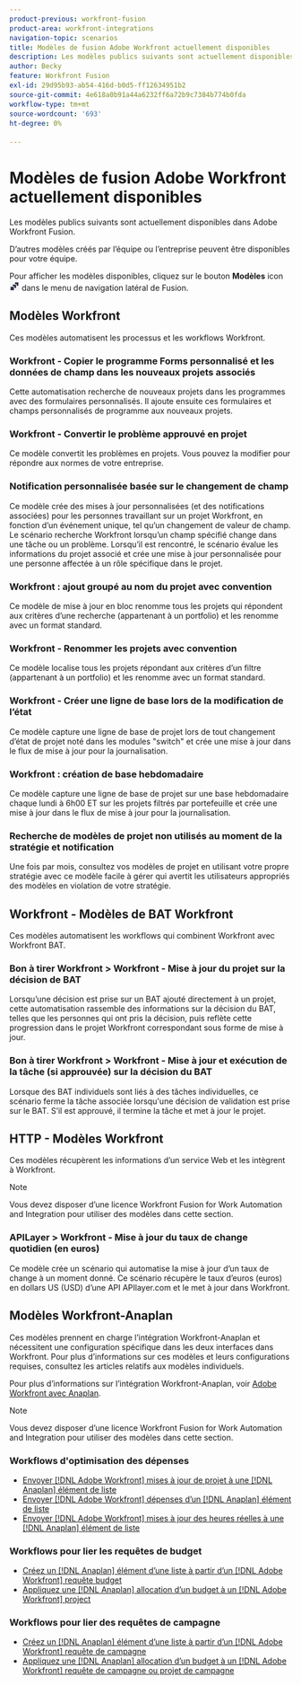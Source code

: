 ```yaml
---
product-previous: workfront-fusion
product-area: workfront-integrations
navigation-topic: scenarios
title: Modèles de fusion Adobe Workfront actuellement disponibles
description: Les modèles publics suivants sont actuellement disponibles dans Adobe Workfront Fusion.
author: Becky
feature: Workfront Fusion
exl-id: 29d95b93-ab54-416d-b0d5-ff12634951b2
source-git-commit: 4e618a0b91a44a6232ff6a72b9c7384b774b0fda
workflow-type: tm+mt
source-wordcount: '693'
ht-degree: 0%

---
```


# Modèles de fusion Adobe Workfront actuellement disponibles

Les modèles publics suivants sont actuellement disponibles dans Adobe Workfront Fusion.

D’autres modèles créés par l’équipe ou l’entreprise peuvent être disponibles pour votre équipe.

Pour afficher les modèles disponibles, cliquez sur le bouton **Modèles** icon ![](assets/fusion-template-icon.png) dans le menu de navigation latéral de Fusion.

## Modèles Workfront

Ces modèles automatisent les processus et les workflows Workfront.

### Workfront - Copier le programme Forms personnalisé et les données de champ dans les nouveaux projets associés

Cette automatisation recherche de nouveaux projets dans les programmes avec des formulaires personnalisés. Il ajoute ensuite ces formulaires et champs personnalisés de programme aux nouveaux projets.

### Workfront - Convertir le problème approuvé en projet

Ce modèle convertit les problèmes en projets. Vous pouvez la modifier pour répondre aux normes de votre entreprise.

### Notification personnalisée basée sur le changement de champ

Ce modèle crée des mises à jour personnalisées (et des notifications associées) pour les personnes travaillant sur un projet Workfront, en fonction d’un événement unique, tel qu’un changement de valeur de champ. Le scénario recherche Workfront lorsqu’un champ spécifié change dans une tâche ou un problème. Lorsqu’il est rencontré, le scénario évalue les informations du projet associé et crée une mise à jour personnalisée pour une personne affectée à un rôle spécifique dans le projet.

### Workfront : ajout groupé au nom du projet avec convention

Ce modèle de mise à jour en bloc renomme tous les projets qui répondent aux critères d’une recherche (appartenant à un portfolio) et les renomme avec un format standard.

### Workfront - Renommer les projets avec convention

Ce modèle localise tous les projets répondant aux critères d’un filtre (appartenant à un portfolio) et les renomme avec un format standard.

### Workfront - Créer une ligne de base lors de la modification de l’état

Ce modèle capture une ligne de base de projet lors de tout changement d’état de projet noté dans les modules &quot;switch&quot; et crée une mise à jour dans le flux de mise à jour pour la journalisation.

### Workfront : création de base hebdomadaire

Ce modèle capture une ligne de base de projet sur une base hebdomadaire chaque lundi à 6h00 ET sur les projets filtrés par portefeuille et crée une mise à jour dans le flux de mise à jour pour la journalisation.

### Recherche de modèles de projet non utilisés au moment de la stratégie et notification

Une fois par mois, consultez vos modèles de projet en utilisant votre propre stratégie avec ce modèle facile à gérer qui avertit les utilisateurs appropriés des modèles en violation de votre stratégie.

## Workfront - Modèles de BAT Workfront

Ces modèles automatisent les workflows qui combinent Workfront avec Workfront BAT.

### Bon à tirer Workfront > Workfront - Mise à jour du projet sur la décision de BAT

Lorsqu’une décision est prise sur un BAT ajouté directement à un projet, cette automatisation rassemble des informations sur la décision du BAT, telles que les personnes qui ont pris la décision, puis reflète cette progression dans le projet Workfront correspondant sous forme de mise à jour.

### Bon à tirer Workfront > Workfront - Mise à jour et exécution de la tâche (si approuvée) sur la décision du BAT

Lorsque des BAT individuels sont liés à des tâches individuelles, ce scénario ferme la tâche associée lorsqu&#39;une décision de validation est prise sur le BAT. S’il est approuvé, il termine la tâche et met à jour le projet.

## HTTP - Modèles Workfront

Ces modèles récupèrent les informations d’un service Web et les intègrent à Workfront.

>[!NOTE]
>
> Vous devez disposer d’une licence Workfront Fusion for Work Automation and Integration pour utiliser des modèles dans cette section.

### APILayer > Workfront - Mise à jour du taux de change quotidien (en euros)

Ce modèle crée un scénario qui automatise la mise à jour d’un taux de change à un moment donné. Ce scénario récupère le taux d’euros (euros) en dollars US (USD) d’une API APIlayer.com et le met à jour dans Workfront.

## Modèles Workfront-Anaplan

Ces modèles prennent en charge l’intégration Workfront-Anaplan et nécessitent une configuration spécifique dans les deux interfaces dans Workfront. Pour plus d’informations sur ces modèles et leurs configurations requises, consultez les articles relatifs aux modèles individuels.

Pour plus d’informations sur l’intégration Workfront-Anaplan, voir [Adobe Workfront avec Anaplan](../../../workfront-integrations-and-apps/adobe-workfront-with-anaplan/anaplan-integration.md).

>[!NOTE]
>
> Vous devez disposer d’une licence Workfront Fusion for Work Automation and Integration pour utiliser des modèles dans cette section.

### Workflows d&#39;optimisation des dépenses

* [Envoyer [!DNL Adobe Workfront] mises à jour de projet à une [!DNL Anaplan] élément de liste](../../../workfront-integrations-and-apps/adobe-workfront-with-anaplan/send-workfront-project-actual-hours-updates-to-anaplan-list-item.md)
* [Envoyer [!DNL Adobe Workfront] dépenses d’un [!DNL Anaplan] élément de liste](../../../workfront-integrations-and-apps/adobe-workfront-with-anaplan/send-workfront-project-expenses-to-anaplan-list-item.md)
* [Envoyer [!DNL Adobe Workfront] mises à jour des heures réelles à une [!DNL Anaplan] élément de liste](../../../workfront-integrations-and-apps/adobe-workfront-with-anaplan/send-workfront-project-actual-hours-updates-to-anaplan-list-item.md)

### Workflows pour lier les requêtes de budget

* [Créez un [!DNL Anaplan] élément d’une liste à partir d’un [!DNL Adobe Workfront] requête budget](../../../workfront-integrations-and-apps/adobe-workfront-with-anaplan/create-an-anaplan-list-item-from-a-workfront-budget-request.md)
* [Appliquez une [!DNL Anaplan] allocation d’un budget à un [!DNL Adobe Workfront] project](../../../workfront-integrations-and-apps/adobe-workfront-with-anaplan/apply-anaplan-budget-allocation-to-workfront-projects.md)

### Workflows pour lier des requêtes de campagne

* [Créez un [!DNL Anaplan] élément d’une liste à partir d’un [!DNL Adobe Workfront] requête de campagne](../../../workfront-integrations-and-apps/adobe-workfront-with-anaplan/create-an-anaplan-list-item-from-a-workfront-campaign-request.md)
* [Appliquez une [!DNL Anaplan] allocation d’un budget à un [!DNL Adobe Workfront] requête de campagne ou projet de campagne](../../../workfront-integrations-and-apps/adobe-workfront-with-anaplan/apply-anaplan-budget-allocation-to-workfront-campaign-requests-and-projects.md)

